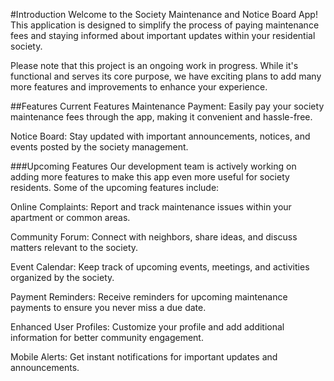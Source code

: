 #Introduction
Welcome to the Society Maintenance and Notice Board App! This application is designed to simplify the process of paying maintenance fees and staying informed about important updates within your residential society.

Please note that this project is an ongoing work in progress. While it's functional and serves its core purpose, we have exciting plans to add many more features and improvements to enhance your experience.

##Features
Current Features
Maintenance Payment: Easily pay your society maintenance fees through the app, making it convenient and hassle-free.

Notice Board: Stay updated with important announcements, notices, and events posted by the society management.

###Upcoming Features
Our development team is actively working on adding more features to make this app even more useful for society residents. Some of the upcoming features include:

Online Complaints: Report and track maintenance issues within your apartment or common areas.

Community Forum: Connect with neighbors, share ideas, and discuss matters relevant to the society.

Event Calendar: Keep track of upcoming events, meetings, and activities organized by the society.

Payment Reminders: Receive reminders for upcoming maintenance payments to ensure you never miss a due date.

Enhanced User Profiles: Customize your profile and add additional information for better community engagement.

Mobile Alerts: Get instant notifications for important updates and announcements.
